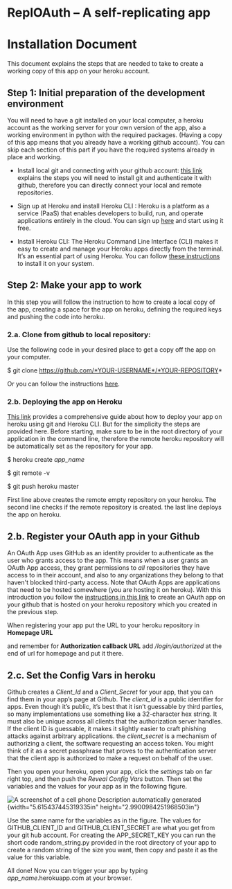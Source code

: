 ReplOAuth – A self-replicating app
==================================

Installation Document
=====================

This document explains the steps that are needed to take to create a
working copy of this app on your heroku account.

Step 1: Initial preparation of the development environment
----------------------------------------------------------

You will need to have a git installed on your local computer, a heroku
account as the working server for your own version of the app, also a
working environment in python with the required packages. (Having a copy
of this app means that you already have a working github account). You
can skip each section of this part if you have the required systems
already in place and working.

-   Install local git and connecting with your github account: [this
    link](https://help.github.com/en/articles/set-up-git) explains the
    steps you will need to install git and authenticate it with github,
    therefore you can directly connect your local and remote
    repositories.

-   Sign up at Heroku and install Heroku CLI : Heroku is a platform as a
    service (PaaS) that enables developers to build, run, and operate
    applications entirely in the cloud. You can sign up
    [here](https://signup.heroku.com/) and start using it free.

-   Install Heroku CLI: The Heroku Command Line Interface (CLI) makes it
    easy to create and manage your Heroku apps directly from the
    terminal. It’s an essential part of using Heroku. You can follow
    [these
    instructions](https://devcenter.heroku.com/articles/heroku-cli) to
    install it on your system.

Step 2: Make your app to work
-----------------------------

In this step you will follow the instruction to how to create a local
copy of the app, creating a space for the app on heroku, defining the
required keys and pushing the code into heroku.

### 

### 2.a. Clone from github to local repository: 

Use the following code in your desired place to get a copy off the app
on your computer.

\$ git clone https://github.com/*YOUR-USERNAME*/*YOUR-REPOSITORY*

Or you can follow the instructions
[here](https://help.github.com/en/articles/cloning-a-repository).

### 2.b. Deploying the app on Heroku

[This link](https://devcenter.heroku.com/articles/git) provides a
comprehensive guide about how to deploy your app on heroku using git and
Heroku CLI. But for the simplicity the steps are provided here. Before
starting, make sure to be in the root directory of your application in
the command line, therefore the remote heroku repository will be
automatically set as the repository for your app.

\$ heroku create *app\_name*

\$ git remote -v

\$ git push heroku master

First line above creates the remote empty repository on your heroku. The
second line checks if the remote repository is created. the last line
deploys the app on heroku.

2.b. Register your OAuth app in your Github
-------------------------------------------

An OAuth App uses GitHub as an identity provider to authenticate as the
user who grants access to the app. This means when a user grants an
OAuth App access, they grant permissions to *all* repositories they have
access to in their account, and also to any organizations they belong to
that haven't blocked third-party access. Note that OAuth Apps are
applications that need to be hosted somewhere (you are hosting it on
heroku). With this introduction you follow the [instructions in this
link](https://developer.github.com/apps/building-oauth-apps/creating-an-oauth-app/)
to create an OAuth app on your github that is hosted on your heroku
repository which you created in the previous step.

When registering your app put the URL to your heroku repository in
**Homepage URL**

and remember for **Authorization callback URL** add */login/authorized*
at the end of url for homepage and put it there.

2.c. Set the Config Vars in heroku
----------------------------------

Github creates a *Client\_Id* and a *Client\_Secret* for your app, that
you can find them in your app’s page at Github. The *client\_id* is a
public identifier for apps. Even though it’s public, it’s best that it
isn’t guessable by third parties, so many implementations use something
like a 32-character hex string. It must also be unique across all
clients that the authorization server handles. If the client ID is
guessable, it makes it slightly easier to craft phishing attacks against
arbitrary applications. the *client\_secret* is a mechanism of
authorizing a client, the software requesting an access token. You might
think of it as a secret passphrase that proves to the authentication
server that the client app is authorized to make a request on behalf of
the user.

Then you open your heroku, open your app, click the *settings* tab on
far right top, and then push the *Reveal Config Vars* button. Then set
the variables and the values for your app as in the following figure.

![A screenshot of a cell phone Description automatically
generated](media/image1.png){width="5.615437445319335in"
height="2.9900984251968503in"}

Use the same name for the variables as in the figure. The values for
GITHUB\_CLIENT\_ID and GITHUB\_CLIENT\_SECRET are what you get from your
git hub account. For creating the APP\_SECRET\_KEY you can run the short
code random\_string.py provided in the root directory of your app to
create a random string of the size you want, then copy and paste it as
the value for this variable.

All done! Now you can trigger your app by typing
*app\_name*.herokuapp.com at your browser.
